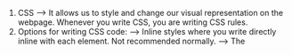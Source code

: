 1. CSS --> It allows us to style and change our visual representation on the webpage. Whenever you write CSS, you are writing CSS rules. 
2. Options for writing CSS code:
	--> Inline styles where you write directly inline with each element. Not recommended normally. 
	--> The <style> element allows you to write your style inside an element but but it makes it impossible to share styles between documents. Also not recommended. 
	--> External stylesheet allows you to write your styles in a .css file and then include the using a <link> in the head of your html document. Recommended!